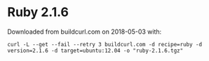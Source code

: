 # Ruby 2.1.6

Downloaded from buildcurl.com on 2018-05-03 with:

```
curl -L --get --fail --retry 3 buildcurl.com -d recipe=ruby -d version=2.1.6 -d target=ubuntu:12.04 -o "ruby-2.1.6.tgz"
```
